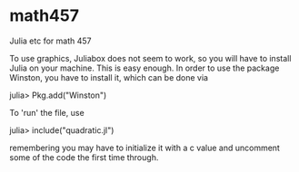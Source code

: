 # math457
Julia etc for math 457


To use graphics, Juliabox does not seem to work, so you will have to install Julia on your machine.  This is easy enough.  In order to use the package Winston, you have to install it, which can be done via 

julia> Pkg.add("Winston")

To 'run' the file, use 

julia> include("quadratic.jl") 

remembering you may have to initialize it with a c value and uncomment some of the code the first time through.  
